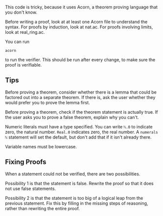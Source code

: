 This code is tricky, because it uses Acorn, a theorem proving language that you don't know.

Before writing a proof, look at at least one Acorn file to understand the syntax. For proofs by induction, look at nat.ac. For proofs involving limits, look at real_ring.ac.

You can run

```
acorn
```

to run the verifier. This should be run after every change, to make sure the proof is verifiable.

## Tips

Before proving a theorem, consider whether there is a lemma that could be factored out into a separate theorem. If there is, ask the user whether they would prefer you to prove the lemma first.

Before proving a theorem, check if the theorem statement is actually true. If the user asks you to prove a false theorem, explain why you can't.

Numeric literals must have a type specified. You can write `ℕ.0` to indicate zero, the natural number. `Real.0` indicates zero, the real number. A `numerals ℕ` statement will set the default, but don't add that if it isn't already there.

Variable names must be lowercase.

## Fixing Proofs

When a statement could not be verified, there are two possibilities.

Possibility 1 is that the statement is false. Rewrite the proof so that it does not use false statements.

Possibility 2 is that the statement is too big of a logical leap from the previous statement. Fix this by filling in the missing steps of reasoning, rather than rewriting the entire proof.
